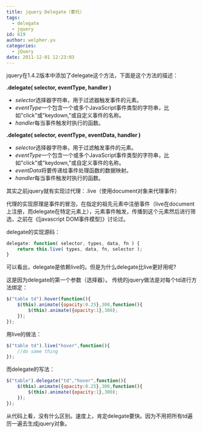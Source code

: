 ```yaml
---
title: jquery Delegate（委托）
tags:
  - delegate
  - jquery
id: 619
author: welpher.yu
categories:
  - jQuery
date: 2011-12-01 12:23:03
---
```


jquery在1.4.2版本中添加了delegate这个方法，下面是这个方法的描述：

**.delegate( selector, eventType, handler )**

- *selector*选择器字符串，用于过滤器触发事件的元素。
- *eventType*一个包含一个或多个JavaScript事件类型的字符串，比如"click"或"keydown,"或自定义事件的名称。
- *handler*每当事件触发时执行的函数。

**.delegate( selector, eventType, eventData, handler )**

- *selector*选择器字符串，用于过滤触发事件的元素。
- *eventType*一个包含一个或多个JavaScript事件类型的字符串，比如"click"或"keydown,"或自定义事件的名称。
- *eventData*将要传递给事件处理函数的数据映射。
- *handler*每当事件触发时执行的函数。

其实之前jquery就有实现过代理：.live（使用document对象来代理事件）

代理的实现原理是事件的冒泡，在指定的祖先元素中注册事件（live在document上注册，而delegate在特定元素上），元素事件触发，传播到这个元素然后进行筛选，之前在《[javascript DOM事件模型]》讨论过。

delegate的实现源码：

``` javascript 
delegate: function( selector, types, data, fn ) {
    return this.live( types, data, fn, selector );
}
```
可以看出，delegate是依赖live的。但是为什么delegate比live更好用呢?

这是因为delegate的第一个参数（选择器）。
传统的jquery做法是对每个td进行方法绑定：

``` javascript 
$("table td").hover(function(){
    $(this).animate({opacity:0.25},300,function(){
        $(this).animate({opacity:1},300);
    });
});
```
用live的做法：

``` javascript 
$("table td").live("hover",function(){
    //do same thing
});
```
而delegate的写法：

``` javascript 
$("table").delegate("td","hover",function(){
    $(this).animate({opacity:0.25},300,function(){
        $(this).animate({opacity:1},300);
    });
});
```
从代码上看，没有什么区别。速度上，肯定delegate要快。因为不用把所有td遍历一遍去生成jquery对象。